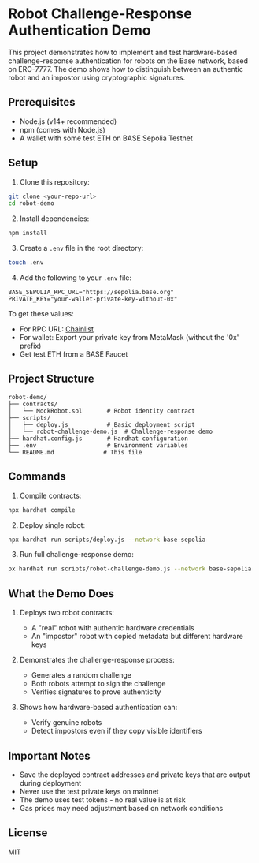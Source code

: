 # Robot Challenge-Response Authentication Demo

This project demonstrates how to implement and test hardware-based challenge-response authentication for robots on the Base network, based on ERC-7777. The demo shows how to distinguish between an authentic robot and an impostor using cryptographic signatures.

## Prerequisites

- Node.js (v14+ recommended)
- npm (comes with Node.js)
- A wallet with some test ETH on BASE Sepolia Testnet

## Setup

1. Clone this repository:

```bash
git clone <your-repo-url>
cd robot-demo
```

2. Install dependencies:

```bash
npm install
```

3. Create a `.env` file in the root directory:

```bash
touch .env
```

4. Add the following to your `.env` file:

```
BASE_SEPOLIA_RPC_URL="https://sepolia.base.org"
PRIVATE_KEY="your-wallet-private-key-without-0x"
```

To get these values:

- For RPC URL: [Chainlist](https://chainlist.org/chain/8453)
- For wallet: Export your private key from MetaMask (without the '0x' prefix)
- Get test ETH from a BASE Faucet

## Project Structure

```
robot-demo/
├── contracts/
│   └── MockRobot.sol       # Robot identity contract
├── scripts/
│   ├── deploy.js           # Basic deployment script
│   └── robot-challenge-demo.js  # Challenge-response demo
├── hardhat.config.js       # Hardhat configuration
├── .env                    # Environment variables
└── README.md              # This file
```

## Commands

1. Compile contracts:

```bash
npx hardhat compile
```

2. Deploy single robot:

```bash
npx hardhat run scripts/deploy.js --network base-sepolia
```

3. Run full challenge-response demo:

```bash
px hardhat run scripts/robot-challenge-demo.js --network base-sepolia
```

## What the Demo Does

1. Deploys two robot contracts:

   - A "real" robot with authentic hardware credentials
   - An "impostor" robot with copied metadata but different hardware keys
2. Demonstrates the challenge-response process:

   - Generates a random challenge
   - Both robots attempt to sign the challenge
   - Verifies signatures to prove authenticity
3. Shows how hardware-based authentication can:

   - Verify genuine robots
   - Detect impostors even if they copy visible identifiers

## Important Notes

- Save the deployed contract addresses and private keys that are output during deployment
- Never use the test private keys on mainnet
- The demo uses test tokens - no real value is at risk
- Gas prices may need adjustment based on network conditions

## License

MIT

